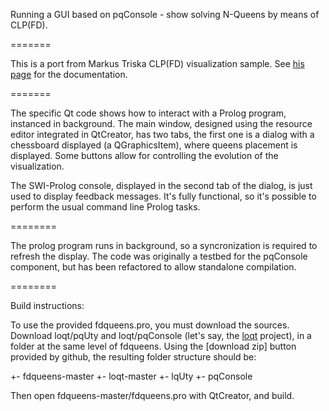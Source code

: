 Running a GUI based on pqConsole - show solving N-Queens by means of CLP(FD).

=======

This is a port from Markus Triska CLP(FD) visualization sample.
See [his page](http://www.logic.at/prolog/queens/queens.html) for the documentation.

=======

The specific Qt code shows how to interact with a Prolog program, instanced in background.
The main window, designed using the resource editor integrated in QtCreator, has two tabs,
the first one is a dialog with a chessboard displayed (a QGraphicsItem), where queens placement
is displayed. Some buttons allow for controlling the evolution of the visualization.

The SWI-Prolog console, displayed in the second tab of the dialog, is just used to display feedback messages.
It's fully functional, so it's possible to perform the usual command line Prolog tasks.

========

The prolog program runs in background, so a syncronization is required to refresh the display.
The code was originally a testbed for the pqConsole component, but has been refactored
to allow standalone compilation.

========

Build instructions:

To use the provided fdqueens.pro, you must download the sources.
Download loqt/pqUty and loqt/pqConsole (let's say, the [loqt](https://github.com/CapelliC/loqt) project),
in a folder at the same level of fdqueens.
Using the [download zip] button provided by github, the resulting folder structure should be:

  +- fdqueens-master
  +- loqt-master
     +- lqUty
     +- pqConsole

Then open fdqueens-master/fdqueens.pro with QtCreator, and build.
